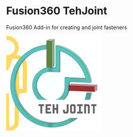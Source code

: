 # Fusion360 TehJoint
Fusion360 Add-in for creating and joint fasteners

![image](resources/Icon.png)
